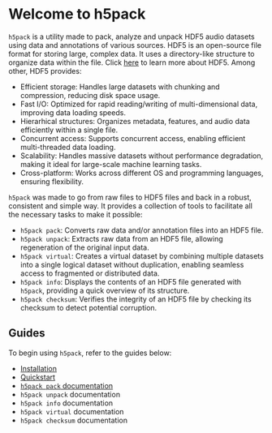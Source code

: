 # Welcome to h5pack
`h5pack` is a utility made to pack, analyze and unpack HDF5 audio datasets using data and annotations of various sources. HDF5 is an open-source file format for storing large, complex data. It uses a directory-like structure to organize data within the file. Click [here](https://www.hdfgroup.org/solutions/hdf5/) to learn more about HDF5. Among other, HDF5 provides:

- Efficient storage: Handles large datasets with chunking and compression, reducing disk space usage.
- Fast I/O: Optimized for rapid reading/writing of multi-dimensional data, improving data loading speeds.
- Hierarhical structures: Organizes metadata, features, and audio data efficiently within a single file.
- Concurrent access: Supports concurrent access, enabling efficient multi-threaded data loading.
- Scalability: Handles massive datasets without performance degradation, making it ideal for large-scale machine learning tasks.
- Cross-platform: Works across different OS and programming languages, ensuring flexibility.

`h5pack` was made to go from raw files to HDF5 files and back in a robust, consistent and simple way. It provides a collection of tools to facilitate all the necessary tasks to make it possible:

- `h5pack pack`: Converts raw data and/or annotation files into an HDF5 file.
- `h5pack unpack`: Extracts raw data from an HDF5 file, allowing regeneration of the original input data.
- `h5pack virtual`: Creates a virtual dataset by combining multiple datasets into a single logical dataset without duplication, enabling seamless access to fragmented or distributed data.
- `h5pack info`: Displays the contents of an HDF5 file generated with `h5pack`, providing a quick overview of its structure.
- `h5pack checksum`: Verifies the integrity of an HDF5 file by checking its checksum to detect potential corruption.


## Guides
To begin using `h5pack`, refer to the guides below:

- [Installation](install.md)
- [Quickstart](quickstart.md)
- [`h5pack pack` documentation](pack.md)
- `h5pack unpack` documentation
- `h5pack info` documentation
- `h5pack virtual` documentation
- `h5pack checksum` documentation
